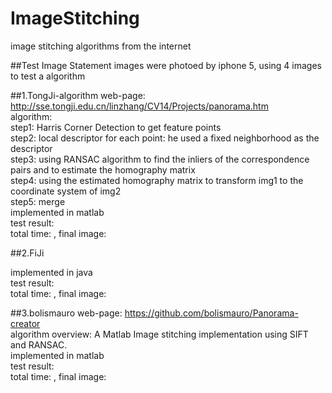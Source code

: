 # ImageStitching
image stitching algorithms from the internet

##Test Image Statement
images were photoed by iphone 5, using 4 images to test a algorithm

##1.TongJi-algorithm
web-page: http://sse.tongji.edu.cn/linzhang/CV14/Projects/panorama.htm<br>
algorithm:<br>
step1: Harris Corner Detection to get feature points<br>
step2: local descriptor for each point: he used a fixed neighborhood as the descriptor<br>
step3: using RANSAC algorithm to find the inliers of the correspondence pairs and to estimate the homography matrix<br>
step4: using the estimated homography matrix to transform img1 to the coordinate system of img2<br>
step5: merge<br>
implemented in matlab<br>
test result:<br>
total time:  , final image: <br>

##2.FiJi

implemented in java<br>
test result:<br>
total time:  , final image: <br>


##3.bolismauro
web-page: https://github.com/bolismauro/Panorama-creator<br>
algorithm overview: A Matlab Image stitching implementation using SIFT and RANSAC.<br>
implemented in matlab<br>
test result:<br>
total time:  , final image: <br>

